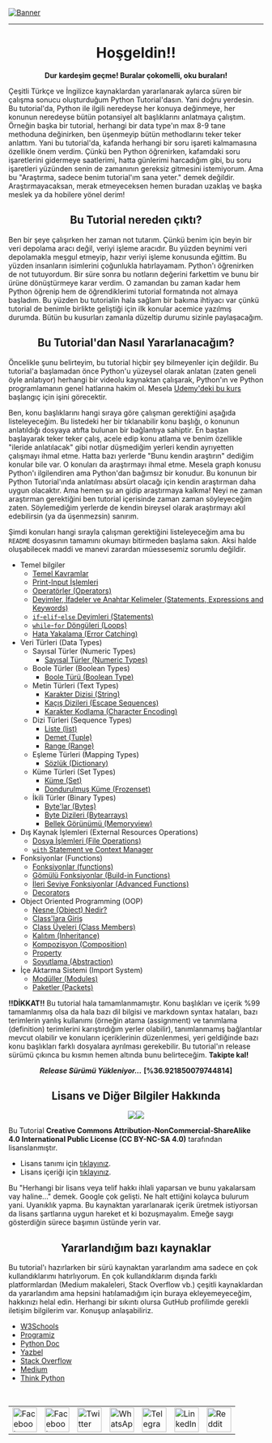 
[![Banner](https://github.com/myygunduz/My-Blender-Works/blob/main/assets/specialedition/python-eğitimi-video.gif)](https://github.com/myygunduz)

<hr>

<h1 align='center'> Hoşgeldin!! </h1>

<p align=center> <b>Dur kardeşim geçme! Buralar çokomelli, oku buraları!</b> </p>

Çeşitli Türkçe ve İngilizce kaynaklardan yararlanarak aylarca süren bir çalışma sonucu oluşturduğum Python Tutorial'dasın. Yani doğru yerdesin. Bu tutorial'da, Python ile ilgili neredeyse her konuya değinmeye, her konunun neredeyse bütün potansiyel alt başlıklarını anlatmaya çalıştım. Örneğin başka bir tutorial, herhangi bir data type'ın max 8-9 tane methoduna değinirken, ben üşenmeyip bütün methodlarını teker teker anlattım. Yani bu tutorial'da, kafanda herhangi bir soru işareti kalmamasına özellikle önem verdim. Çünkü ben Python öğrenirken, kafamdaki soru işaretlerini gidermeye saatlerimi, hatta günlerimi harcadığım gibi, bu soru işaretleri yüzünden senin de zamanının gereksiz gitmesini istemiyorum. Ama bu "Araştırma, sadece benim tutorial'ım sana yeter." demek değildir. Araştırmayacaksan, merak etmeyeceksen hemen buradan uzaklaş ve başka meslek ya da hobilere yönel derim!

<h2 align='center'> Bu Tutorial nereden çıktı? </h2>

Ben bir şeye çalışırken her zaman not tutarım. Çünkü benim için beyin bir veri depolama aracı değil, veriyi işleme aracıdır. Bu yüzden beynimi veri depolamakla meşgul etmeyip, hazır veriyi işleme konusunda eğittim. Bu yüzden insanların isimlerini çoğunlukla hatırlayamam. Python'ı öğrenirken de not tutuyordum. Bir süre sonra bu notların değerini farkettim ve bunu bir ürüne dönüştürmeye karar verdim. O zamandan bu zaman kadar hem Python öğrenip hem de öğrendiklerimi tutorial formatında not almaya başladım. Bu yüzden bu tutorialin hala sağlam bir bakıma ihtiyacı var çünkü tutorial de benimle birlikte geliştiği için ilk konular acemice yazılmış durumda. Bütün bu kusurları zamanla düzeltip durumu sizinle paylaşacağım.

<h2 align='center'> Bu Tutorial'dan Nasıl Yararlanacağım? </h2>

Öncelikle şunu belirteyim, bu tutorial hiçbir şey bilmeyenler için değildir. Bu tutorial'a başlamadan önce Python'u yüzeysel olarak anlatan (zaten geneli öyle anlatıyor) herhangi bir videolu kaynaktan çalışarak, Python'ın ve Python programlamanın genel hatlarına hakim ol. Mesela [Udemy'deki bu kurs](https://www.udemy.com/course/sifirdan-ileri-seviyeye-python/) başlangıç için işini görecektir.

Ben, konu başlıklarını hangi sıraya göre çalışman gerektiğini aşağıda listeleyeceğim. Bu listedeki her bir tıklanabilir konu başlığı, o konunun anlatıldığı dosyaya atıfta bulunan bir bağlantıya sahiptir. En baştan başlayarak teker teker çalış, acele edip konu atlama ve benim özellikle "ileride anlatılacak" gibi notlar düşmediğim yerleri kendin ayrıyetten çalışmayı ihmal etme. Hatta bazı yerlerde "Bunu kendin araştırın" dediğim konular bile var. O konuları da araştırmayı ihmal etme. Mesela graph konusu Python'ı ilgilendiren ama Python'dan bağımsız bir konudur. Bu konunun bir Python Tutorial'ında anlatılması absürt olacağı için kendin araştırman daha uygun olacaktır. Ama hemen şu an gidip araştırmaya kalkma! Neyi ne zaman araştırman gerektiğini ben tutorial içerisinde zaman zaman söyleyeceğim zaten. Söylemediğim yerlerde de kendin bireysel olarak araştırmayı akıl edebilirsin (ya da üşenmezsin) sanırım.

Şimdi konuları hangi sırayla çalışman gerektiğini listeleyeceğim ama bu `README` dosyasının tamamını okumayı bitirmeden başlama sakın. Aksi halde oluşabilecek maddi ve manevi zarardan müessesemiz sorumlu değildir.
- Temel bilgiler
    - [Temel Kavramlar](https://github.com/e-k-eyupoglu/python_tutorial/blob/main/python_tutorial/basic_concepts.md)
    - [Print-Input İşlemleri](https://github.com/e-k-eyupoglu/python_tutorial/blob/main/python_tutorial/print_and_input.md)
    - [Operatörler (Operators)](https://github.com/e-k-eyupoglu/python_tutorial/blob/main/python_tutorial/operators.md)
    - [Deyimler, İfadeler ve Anahtar Kelimeler (Statements, Expressions and Keywords)](https://github.com/e-k-eyupoglu/python_tutorial/blob/main/python_tutorial/statements/statements_and_keywords.md)
    - [`if`-`elif`-`else` Deyimleri (Statements)](https://github.com/e-k-eyupoglu/python_tutorial/blob/main/python_tutorial/statements/if-elif-else.md)
    - [`while`-`for` Döngüleri (Loops)](https://github.com/e-k-eyupoglu/python_tutorial/blob/main/python_tutorial/statements/while-for_loops.md)
    - [Hata Yakalama (Error Catching)](https://github.com/e-k-eyupoglu/python_tutorial/blob/main/python_tutorial/statements/error_catching.md)
- Veri Türleri (Data Types)
    - Sayısal Türler (Numeric Types)
        - [Sayısal Türler (Numeric Types)](https://github.com/e-k-eyupoglu/python_tutorial/blob/main/python_tutorial/data_types/numeric_types/numeric_types.md)
    - Boole Türler (Boolean Types)
        - [Boole Türü (Boolean Type)](https://github.com/e-k-eyupoglu/python_tutorial/blob/main/python_tutorial/data_types/boolean_types/bool.md)
    - Metin Türleri (Text Types)
        - [Karakter Dizisi (String)](https://github.com/e-k-eyupoglu/python_tutorial/blob/main/python_tutorial/data_types/text_type/string.md)
        - [Kaçış Dizileri (Escape Sequences)](https://github.com/e-k-eyupoglu/python_tutorial/blob/main/python_tutorial/data_types/text_type/escape_sequences.md)
        - [Karakter Kodlama (Character Encoding)](https://github.com/e-k-eyupoglu/python_tutorial/blob/main/python_tutorial/data_types/text_type/character_encoding.md)
    - Dizi Türleri (Sequence Types)
        - [Liste (list)](https://github.com/e-k-eyupoglu/python_tutorial/blob/main/python_tutorial/data_types/sequence_types/list.md)
        - [Demet (Tuple)](https://github.com/e-k-eyupoglu/python_tutorial/blob/main/python_tutorial/data_types/sequence_types/tuple.md)
        - [Range (Range)](https://github.com/e-k-eyupoglu/python_tutorial/blob/main/python_tutorial/data_types/sequence_types/range.md)
    - Eşleme Türleri (Mapping Types)
        - [Sözlük (Dictionary)](https://github.com/e-k-eyupoglu/python_tutorial/blob/main/python_tutorial/data_types/mapping_type/dictionary.md)
    - Küme Türleri (Set Types)
        - [Küme (Set)](https://github.com/e-k-eyupoglu/python_tutorial/blob/main/python_tutorial/data_types/set_types/set.md)
        - [Dondurulmuş Küme (Frozenset)](https://github.com/e-k-eyupoglu/python_tutorial/blob/main/python_tutorial/data_types/set_types/frozenset.md)
    - İkili Türler (Binary Types)
        - [Byte'lar (Bytes)](https://github.com/e-k-eyupoglu/python_tutorial/blob/main/python_tutorial/data_types/binary_types/bytes.md)
        - [Byte Dizileri (Bytearrays)](https://github.com/e-k-eyupoglu/python_tutorial/blob/main/python_tutorial/data_types/binary_types/bytearrays.md)
        - [Bellek Görünümü (Memoryview)](https://github.com/e-k-eyupoglu/python_tutorial/blob/main/python_tutorial/data_types/binary_types/memoryview.md)
- Dış Kaynak İşlemleri (External Resources Operations)
    - [Dosya İşlemleri (File Operations)](https://github.com/e-k-eyupoglu/python_tutorial/blob/main/python_tutorial/file_operations.md)
    - [`with` Statement ve Context Manager](https://github.com/e-k-eyupoglu/python_tutorial/blob/main/python_tutorial/statements/with_ve_context_manager.md)
- Fonksiyonlar (Functions)
    - [Fonksiyonlar (functions)](https://github.com/e-k-eyupoglu/python_tutorial/blob/main/python_tutorial/fonksiyonlar/functions.md)
    - [Gömülü Fonksiyonlar (Build-in Functions)](https://github.com/e-k-eyupoglu/python_tutorial/blob/main/python_tutorial/fonksiyonlar/build-in_functions.md)
    - [İleri Seviye Fonksiyonlar (Advanced Functions)](https://github.com/e-k-eyupoglu/python_tutorial/blob/main/python_tutorial/fonksiyonlar/advanced_functions.md)
    - [Decorators](https://github.com/e-k-eyupoglu/python_tutorial/blob/main/python_tutorial/fonksiyonlar/decorators.md)
- Object Oriented Programming (OOP)
    - [Nesne (Object) Nedir?](https://github.com/e-k-eyupoglu/python_tutorial/blob/main/python_tutorial/OOP/what_is_object.md)
    - [Class'lara Giriş](https://github.com/e-k-eyupoglu/python_tutorial/blob/main/python_tutorial/OOP/beginning_of_classes.md)
    - [Class Üyeleri (Class Members)](https://github.com/e-k-eyupoglu/python_tutorial/blob/main/python_tutorial/OOP/class_members.md)
    - [Kalıtım (Inheritance)](https://github.com/e-k-eyupoglu/python_tutorial/blob/main/python_tutorial/OOP/Inheritance.md)
    - [Kompozisyon (Composition)](https://github.com/e-k-eyupoglu/python_tutorial/blob/main/python_tutorial/OOP/composition.md)
    - [Property](https://github.com/e-k-eyupoglu/python_tutorial/blob/main/python_tutorial/OOP/property.md)
    - [Soyutlama (Abstraction)](https://github.com/e-k-eyupoglu/python_tutorial/blob/main/python_tutorial/OOP/abstract.md)
- İçe Aktarma Sistemi (Import System)
    - [Modüller (Modules)](https://github.com/e-k-eyupoglu/python_tutorial/blob/main/python_tutorial/modules.md)
    - [Paketler (Packets)](https://github.com/e-k-eyupoglu/python_tutorial/blob/main/python_tutorial/packets.md)

**!!DİKKAT!!** Bu tutorial hala tamamlanmamıştır. Konu başlıkları ve içerik %99 tamamlanmış olsa da hala bazı dil bilgisi ve markdown syntax hataları, bazı terimlerin yanlış kullanımı (örneğin atama (assignment) ve tanımlama (definition) terimlerini karıştırdığım yerler olabilir), tanımlanmamış bağlantılar mevcut olabilir ve konuların içeriklerinin düzenlenmesi, yeri geldiğinde bazı konu başlıkları farklı dosyalara ayrılması gerekebilir. Bu tutorial'ın release sürümü çıkınca bu kısmın hemen altında bunu belirteceğim. **Takipte kal!**

<p align=center> <b><i>Release Sürümü Yükleniyor...</b></i> <b>[%36.921850079744814]</b> </p>

<h2 align='center'> Lisans ve Diğer Bilgiler Hakkında </h2>
<p align=center><img src="https://img.shields.io/static/v1?label=&message=Python&style=flat-square&logo=python&labelColor=346b9a&color=346b9a&logoColor=ffffff"/><img src="https://img.shields.io/static/v1?label=Version&message=3.9.2&style=flat-square&labelColor=green&color=green"/></p>

Bu Tutorial **Creative Commons Attribution-NonCommercial-ShareAlike 4.0 International Public License (CC BY-NC-SA 4.0)** tarafından lisanslanmıştır.
- Lisans tanımı için [tıklayınız](https://creativecommons.org/licenses/by-nc-sa/4.0/).
- Lisans içeriği için [tıklayınız](https://creativecommons.org/licenses/by-nc-sa/4.0/legalcode).

Bu "Herhangi bir lisans veya telif hakkı ihlali yaparsan ve bunu yakalarsam vay haline..." demek. Google çok gelişti. Ne halt ettiğini kolayca bulurum yani. Uyanıklık yapma. Bu kaynaktan yararlanarak içerik üretmek istiyorsan da lisans şartlarına uygun hareket et ki bozuşmayalım. Emeğe saygı gösterdiğin sürece başımın üstünde yerin var.

<h2 align='center'> Yararlandığım bazı kaynaklar </h2>

Bu tutorial'ı hazırlarken bir sürü kaynaktan yararlandım ama sadece en çok kullandıklarımı hatırlıyorum. En çok kullandıklarım dışında farklı platformlardan (Medium makaleleri, Stack Overflow vb.) çeşitli kaynaklardan da yararlandım ama hepsini hatılamadığım için buraya ekleyemeyeceğim, hakkınızı helal edin. Herhangi bir sıkıntı olursa GutHub profilimde gerekli iletişim bilgilerim var. Konuşup anlaşabiliriz.

- [W3Schools](https://www.w3schools.com/python/ "https://www.w3schools.com/python/")
- [Programiz](https://www.programiz.com/python-programming "https://www.programiz.com/python-programming")
- [Python Doc](https://docs.python.org/3/ "https://docs.python.org/3/")
- [Yazbel](https://python-istihza.yazbel.com/ "https://python-istihza.yazbel.com/")
- [Stack Overflow](https://stackoverflow.com/ "https://stackoverflow.com/")
- [Medium](https://medium.com/ "https://medium.com/")
- [Think Python](https://greenteapress.com/thinkpython/html/index.html "https://greenteapress.com/thinkpython/html/index.html")
<br>
<table align='center'>
	<tr>
		<td>
			<a href="https://web.facebook.com/sharer.php?t=Güzel%20bir%20Python%20eğitimi%20buldum%20bir%20göz%20at&u=https://github.com/e-k-eyupoglu/python_tutorial&_rdc=1&_rdr">
				<img src="https://github.com/gayanvoice/github-active-users-monitor/raw/master/public/images/icons/facebook.svg" height="48" width="48" alt="Facebook"/>
			</a>
		</td>
		<td>
			<a href="https://www.facebook.com/dialog/send?link=https://github.com/e-k-eyupoglu/python_tutorial&app_id=291494419107518&redirect_uri=https://github.com/e-k-eyupoglu/python_tutorial">
				<img src="https://github.com/gayanvoice/github-active-users-monitor/raw/master/public/images/icons/facebook_messenger.svg" height="48" width="48" alt="Facebook Messenger"/>
			</a>
		</td>
		<td>
			<a href="https://twitter.com/intent/tweet?text=Güzel%20bir%20Python%20eğitimi%20buldum%20bir%20göz%20at&url=https://github.com/e-k-eyupoglu/python_tutorial">
				<img src="https://github.com/gayanvoice/github-active-users-monitor/raw/master/public/images/icons/twitter.svg" height="48" width="48" alt="Twitter"/>
			</a>
		</td>
		<td>
			<a href="https://web.whatsapp.com/send?text=Güzel%20bir%20Python%20eğitimi%20buldum%20bir%20göz%20at https://github.com/e-k-eyupoglu/python_tutorial">
				<img src="https://github.com/gayanvoice/github-active-users-monitor/blob/master/public/images/icons/whatsapp.svg" height="48" width="48" alt="WhatsApp"/>
			</a>
		</td>
		<td>
			<a href="https://t.me/share/url?url=https://github.com/e-k-eyupoglu/python_tutorial&text=Güzel%20bir%20Python%20eğitimi%20buldum%20bir%20göz%20at">
				<img src="https://github.com/gayanvoice/github-active-users-monitor/blob/master/public/images/icons/telegram.svg" height="48" width="48" alt="Telegram"/>
			</a>
		</td>
		<td>
			<a href="https://www.linkedin.com/shareArticle?title=Güzel%20bir%20Python%20eğitimi%20buldum%20bir%20göz%20at&url=https://github.com/e-k-eyupoglu/python_tutorial">
				<img src="https://github.com/gayanvoice/github-active-users-monitor/blob/master/public/images/icons/linkedin.svg" height="48" width="48" alt="LinkedIn"/>
			</a>
		</td>
		<td>
			<a href="https://www.reddit.com/submit?title=Güzel%20bir%20Python%20eğitimi%20buldum%20bir%20göz%20at&url=https://github.com/e-k-eyupoglu/python_tutorial">
				<img src="https://github.com/gayanvoice/github-active-users-monitor/blob/master/public/images/icons/reddit.svg" height="48" width="48" alt="Reddit"/>
			</a>
		</td>
	</tr>
</table>

